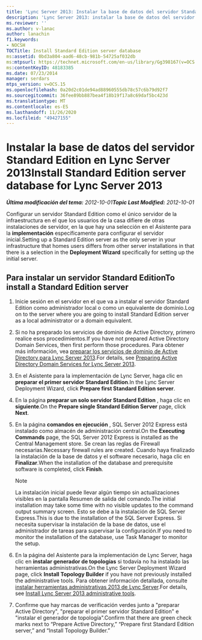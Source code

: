 ```yaml
---
title: 'Lync Server 2013: Instalar la base de datos del servidor Standard Edition'
description: 'Lync Server 2013: instalar la base de datos del servidor Standard Edition.'
ms.reviewer: ''
ms.author: v-lanac
author: lanachin
f1.keywords:
- NOCSH
TOCTitle: Install Standard Edition server database
ms:assetid: 0bd3a804-aad6-48cb-981b-54725af032db
ms:mtpsurl: https://technet.microsoft.com/en-us/library/Gg398167(v=OCS.15)
ms:contentKeyID: 48183385
ms.date: 07/23/2014
manager: serdars
mtps_version: v=OCS.15
ms.openlocfilehash: 0a20d2c01de94ad88960555db78c57c6b79d92f7
ms.sourcegitcommit: 36fee89bb887bea4f18b19f17a8c69daf5bc423d
ms.translationtype: MT
ms.contentlocale: es-ES
ms.lasthandoff: 11/26/2020
ms.locfileid: "49427155"
---
```

# <a name="install-standard-edition-server-database-for-lync-server-2013"></a><span data-ttu-id="11f84-103">Instalar la base de datos del servidor Standard Edition en Lync Server 2013</span><span class="sxs-lookup"><span data-stu-id="11f84-103">Install Standard Edition server database for Lync Server 2013</span></span>

<div data-xmlns="http://www.w3.org/1999/xhtml">

<div class="topic" data-xmlns="http://www.w3.org/1999/xhtml" data-msxsl="urn:schemas-microsoft-com:xslt" data-cs="https://msdn.microsoft.com/">

<div data-asp="https://msdn2.microsoft.com/asp">



</div>

<div id="mainSection">

<div id="mainBody"><span data-ttu-id="11f84-104">

<span> </span></span><span class="sxs-lookup"><span data-stu-id="11f84-104">

<span> </span></span></span>

<span data-ttu-id="11f84-105">_**Última modificación del tema:** 2012-10-01_</span><span class="sxs-lookup"><span data-stu-id="11f84-105">_**Topic Last Modified:** 2012-10-01_</span></span>

<span data-ttu-id="11f84-106">Configurar un servidor Standard Edition como el único servidor de la infraestructura en el que los usuarios de la casa difiere de otras instalaciones de servidor, en la que hay una selección en el Asistente para la **implementación** específicamente para configurar el servidor inicial.</span><span class="sxs-lookup"><span data-stu-id="11f84-106">Setting up a Standard Edition server as the only server in your infrastructure that homes users differs from other server installations in that there is a selection in the **Deployment Wizard** specifically for setting up the initial server.</span></span>

<div>

## <a name="to-install-a-standard-edition-server"></a><span data-ttu-id="11f84-107">Para instalar un servidor Standard Edition</span><span class="sxs-lookup"><span data-stu-id="11f84-107">To install a Standard Edition server</span></span>

1.  <span data-ttu-id="11f84-108">Inicie sesión en el servidor en el que va a instalar el servidor Standard Edition como administrador local o como un equivalente de dominio.</span><span class="sxs-lookup"><span data-stu-id="11f84-108">Log on to the server where you are going to install Standard Edition server as a local administrator or a domain equivalent.</span></span>

2.  <span data-ttu-id="11f84-109">Si no ha preparado los servicios de dominio de Active Directory, primero realice esos procedimientos.</span><span class="sxs-lookup"><span data-stu-id="11f84-109">If you have not prepared Active Directory Domain Services, then first perform those procedures.</span></span> <span data-ttu-id="11f84-110">Para obtener más información, vea [preparar los servicios de dominio de Active Directory para Lync Server 2013](lync-server-2013-preparing-active-directory-domain-services.md).</span><span class="sxs-lookup"><span data-stu-id="11f84-110">For details, see [Preparing Active Directory Domain Services for Lync Server 2013](lync-server-2013-preparing-active-directory-domain-services.md).</span></span>

3.  <span data-ttu-id="11f84-111">En el Asistente para la implementación de Lync Server, haga clic en **preparar el primer servidor Standard Edition**.</span><span class="sxs-lookup"><span data-stu-id="11f84-111">In the Lync Server Deployment Wizard, click **Prepare first Standard Edition server**.</span></span>

4.  <span data-ttu-id="11f84-112">En la página **preparar un solo servidor Standard Edition** , haga clic en **siguiente**.</span><span class="sxs-lookup"><span data-stu-id="11f84-112">On the **Prepare single Standard Edition Server** page, click **Next**.</span></span>

5.  <span data-ttu-id="11f84-113">En la página **comandos en ejecución** , SQL Server 2012 Express está instalado como almacén de administración central.</span><span class="sxs-lookup"><span data-stu-id="11f84-113">On the **Executing Commands** page, the SQL Server 2012 Express is installed as the Central Management store.</span></span> <span data-ttu-id="11f84-114">Se crean las reglas de Firewall necesarias.</span><span class="sxs-lookup"><span data-stu-id="11f84-114">Necessary firewall rules are created.</span></span> <span data-ttu-id="11f84-115">Cuando haya finalizado la instalación de la base de datos y el software necesario, haga clic en **Finalizar**.</span><span class="sxs-lookup"><span data-stu-id="11f84-115">When the installation of the database and prerequisite software is completed, click **Finish**.</span></span>
    
    <div>
    

    > [!NOTE]  
    > <span data-ttu-id="11f84-116">La instalación inicial puede llevar algún tiempo sin actualizaciones visibles en la pantalla Resumen de salida del comando.</span><span class="sxs-lookup"><span data-stu-id="11f84-116">The initial installation may take some time with no visible updates to the command output summary screen.</span></span> <span data-ttu-id="11f84-117">Esto se debe a la instalación de SQL Server Express.</span><span class="sxs-lookup"><span data-stu-id="11f84-117">This is due to the installation of the SQL Server Express.</span></span> <span data-ttu-id="11f84-118">Si necesita supervisar la instalación de la base de datos, use el administrador de tareas para supervisar la configuración.</span><span class="sxs-lookup"><span data-stu-id="11f84-118">If you need to monitor the installation of the database, use Task Manager to monitor the setup.</span></span>

    
    </div>

6.  <span data-ttu-id="11f84-119">En la página del Asistente para la implementación de Lync Server, haga clic en **instalar generador de topologías** si todavía no ha instalado las herramientas administrativas.</span><span class="sxs-lookup"><span data-stu-id="11f84-119">On the Lync Server Deployment Wizard page, click **Install Topology Builder** if you have not previously installed the administrative tools.</span></span> <span data-ttu-id="11f84-120">Para obtener información detallada, consulte [instalar herramientas administrativas 2013 de Lync Server](lync-server-2013-install-lync-server-administrative-tools.md).</span><span class="sxs-lookup"><span data-stu-id="11f84-120">For details, see [Install Lync Server 2013 administrative tools](lync-server-2013-install-lync-server-administrative-tools.md).</span></span>

7.  <span data-ttu-id="11f84-121">Confirme que hay marcas de verificación verdes junto a "preparar Active Directory", "preparar el primer servidor Standard Edition" e "instalar el generador de topología".</span><span class="sxs-lookup"><span data-stu-id="11f84-121">Confirm that there are green check marks next to “Prepare Active Directory,” “Prepare first Standard Edition server,” and “Install Topology Builder.”</span></span>

<span data-ttu-id="11f84-122"></div>

</div>

<span> </span>

</div>

</div>

</span><span class="sxs-lookup"><span data-stu-id="11f84-122"></div>

</div>

<span> </span>

</div>

</div>

</span></span></div>

